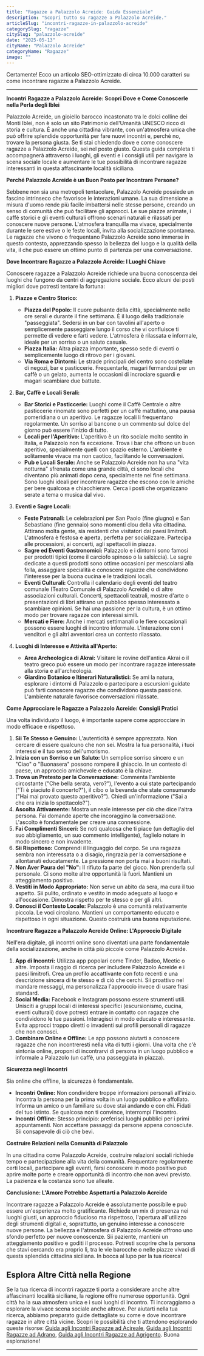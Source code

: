 ```yaml
---
title: "Ragazze a Palazzolo Acreide: Guida Essenziale"
description: "Scopri tutto su ragazze a Palazzolo Acreide."
articleSlug: "incontri-ragazze-in-palazzolo-acreide" 
categorySlug: "ragazze"
citySlug: "palazzolo-acreide"
date: "2025-05-13"
cityName: "Palazzolo Acreide"
categoryName: "Ragazze"
image: ""
---
```


Certamente! Ecco un articolo SEO-ottimizzato di circa 10.000 caratteri su come incontrare ragazze a Palazzolo Acreide.

---

**Incontri Ragazze a Palazzolo Acreide: Scopri Dove e Come Conoscerle nella Perla degli Iblei**

Palazzolo Acreide, un gioiello barocco incastonato tra le dolci colline dei Monti Iblei, non è solo un sito Patrimonio dell'Umanità UNESCO ricco di storia e cultura. È anche una cittadina vibrante, con un'atmosfera unica che può offrire splendide opportunità per fare nuovi incontri e, perché no, trovare la persona giusta. Se ti stai chiedendo dove e come conoscere ragazze a Palazzolo Acreide, sei nel posto giusto. Questa guida completa ti accompagnerà attraverso i luoghi, gli eventi e i consigli utili per navigare la scena sociale locale e aumentare le tue possibilità di incontrare ragazze interessanti in questa affascinante località siciliana.

**Perché Palazzolo Acreide è un Buon Posto per Incontrare Persone?**

Sebbene non sia una metropoli tentacolare, Palazzolo Acreide possiede un fascino intrinseco che favorisce le interazioni umane. La sua dimensione a misura d'uomo rende più facile imbattersi nelle stesse persone, creando un senso di comunità che può facilitare gli approcci. Le sue piazze animate, i caffè storici e gli eventi culturali offrono scenari naturali e rilassati per conoscere nuove persone. L'atmosfera tranquilla ma vivace, specialmente durante le sere estive o le feste locali, invita alla socializzazione spontanea. Le ragazze che vivono o frequentano Palazzolo Acreide sono immerse in questo contesto, apprezzando spesso la bellezza del luogo e la qualità della vita, il che può essere un ottimo punto di partenza per una conversazione.

**Dove Incontrare Ragazze a Palazzolo Acreide: I Luoghi Chiave**

Conoscere ragazze a Palazzolo Acreide richiede una buona conoscenza dei luoghi che fungono da centri di aggregazione sociale. Ecco alcuni dei posti migliori dove potresti tentare la fortuna:

1.  **Piazze e Centro Storico:**
    *   **Piazza del Popolo:** Il cuore pulsante della città, specialmente nelle ore serali e durante il fine settimana. È il luogo della tradizionale "passeggiata". Sedersi in un bar con tavolini all'aperto o semplicemente passeggiare lungo il corso che vi confluisce ti permette di vedere e farti vedere. L'atmosfera è rilassata e informale, ideale per un sorriso o un saluto casuale.
    *   **Piazza Italia:** Altra piazza importante, spesso sede di eventi o semplicemente luogo di ritrovo per i giovani.
    *   **Via Roma e Dintorni:** Le strade principali del centro sono costellate di negozi, bar e pasticcerie. Frequentarle, magari fermandosi per un caffè o un gelato, aumenta le occasioni di incrociare sguardi e magari scambiare due battute.

2.  **Bar, Caffè e Locali Serali:**
    *   **Bar Storici e Pasticcerie:** Luoghi come il Caffè Centrale o altre pasticcerie rinomate sono perfetti per un caffè mattutino, una pausa pomeridiana o un aperitivo. Le ragazze locali li frequentano regolarmente. Un sorriso al bancone o un commento sul dolce del giorno può essere l'inizio di tutto.
    *   **Locali per l'Aperitivo:** L'aperitivo è un rito sociale molto sentito in Italia, e Palazzolo non fa eccezione. Trova i bar che offrono un buon aperitivo, specialmente quelli con spazio esterno. L'ambiente è solitamente vivace ma non caotico, facilitando le conversazioni.
    *   **Pub e Locali Serale:** Anche se Palazzolo Acreide non ha una "vita notturna" sfrenata come una grande città, ci sono locali che diventano più animati dopo cena, specialmente nel fine settimana. Sono luoghi ideali per incontrare ragazze che escono con le amiche per bere qualcosa e chiacchierare. Cerca i posti che organizzano serate a tema o musica dal vivo.

3.  **Eventi e Sagre Locali:**
    *   **Feste Patronali:** Le celebrazioni per San Paolo (fine giugno) e San Sebastiano (fine gennaio) sono momenti clou della vita cittadina. Attirano molta gente, sia residenti che visitatori dai paesi limitrofi. L'atmosfera è festosa e aperta, perfetta per socializzare. Partecipa alle processioni, ai concerti, agli spettacoli in piazza.
    *   **Sagre ed Eventi Gastronomici:** Palazzolo e i dintorni sono famosi per prodotti tipici (come il carciofo spinoso o la salsiccia). Le sagre dedicate a questi prodotti sono ottime occasioni per mescolarsi alla folla, assaggiare specialità e conoscere ragazze che condividono l'interesse per la buona cucina e le tradizioni locali.
    *   **Eventi Culturali:** Controlla il calendario degli eventi del teatro comunale (Teatro Comunale di Palazzolo Acreide) o di altre associazioni culturali. Concerti, spettacoli teatrali, mostre d'arte o presentazioni di libri attirano un pubblico spesso interessato a scambiare opinioni. Se hai una passione per la cultura, è un ottimo modo per trovare ragazze con interessi simili.
    *   **Mercati e Fiere:** Anche i mercati settimanali o le fiere occasionali possono essere luoghi di incontro informale. L'interazione con i venditori e gli altri avventori crea un contesto rilassato.

4.  **Luoghi di Interesse e Attività all'Aperto:**
    *   **Area Archeologica di Akrai:** Visitare le rovine dell'antica Akrai o il teatro greco può essere un modo per incontrare ragazze interessate alla storia e all'archeologia.
    *   **Giardino Botanico e Itinerari Naturalistici:** Se ami la natura, esplorare i dintorni di Palazzolo o partecipare a escursioni guidate può farti conoscere ragazze che condividono questa passione. L'ambiente naturale favorisce conversazioni rilassate.

**Come Approcciare le Ragazze a Palazzolo Acreide: Consigli Pratici**

Una volta individuato il luogo, è importante sapere come approcciare in modo efficace e rispettoso.

1.  **Sii Te Stesso e Genuino:** L'autenticità è sempre apprezzata. Non cercare di essere qualcuno che non sei. Mostra la tua personalità, i tuoi interessi e il tuo senso dell'umorismo.
2.  **Inizia con un Sorriso e un Saluto:** Un semplice sorriso sincero e un "Ciao" o "Buonasera" possono rompere il ghiaccio. In un contesto di paese, un approccio amichevole e educato è la chiave.
3.  **Trova un Pretesto per la Conversazione:** Commenta l'ambiente circostante ("Che bella serata, vero?"), l'evento a cui state partecipando ("Ti è piaciuto il concerto?"), il cibo o la bevanda che state consumando ("Hai mai provato questo aperitivo?"). Chiedi un'informazione ("Sai a che ora inizia lo spettacolo?").
4.  **Ascolta Attivamente:** Mostra un reale interesse per ciò che dice l'altra persona. Fai domande aperte che incoraggino la conversazione. L'ascolto è fondamentale per creare una connessione.
5.  **Fai Complimenti Sinceri:** Se noti qualcosa che ti piace (un dettaglio del suo abbigliamento, un suo commento intelligente), faglielo notare in modo sincero e non invadente.
6.  **Sii Rispettoso:** Comprendi il linguaggio del corpo. Se una ragazza sembra non interessata o a disagio, ringrazia per la conversazione e allontanati educatamente. La pressione non porta mai a buoni risultati.
7.  **Non Aver Paura del "No":** Il rifiuto fa parte del gioco. Non prenderla sul personale. Ci sono molte altre opportunità là fuori. Mantieni un atteggiamento positivo.
8.  **Vestiti in Modo Appropriato:** Non serve un abito da sera, ma cura il tuo aspetto. Sii pulito, ordinato e vestito in modo adeguato al luogo e all'occasione. Dimostra rispetto per te stesso e per gli altri.
9.  **Conosci il Contesto Locale:** Palazzolo è una comunità relativamente piccola. Le voci circolano. Mantieni un comportamento educato e rispettoso in ogni situazione. Questo costruirà una buona reputazione.

**Incontrare Ragazze a Palazzolo Acreide Online: L'Approccio Digitale**

Nell'era digitale, gli incontri online sono diventati una parte fondamentale della socializzazione, anche in città più piccole come Palazzolo Acreide.

1.  **App di Incontri:** Utilizza app popolari come Tinder, Badoo, Meetic o altre. Imposta il raggio di ricerca per includere Palazzolo Acreide e i paesi limitrofi. Crea un profilo accattivante con foto recenti e una descrizione sincera di te stesso e di ciò che cerchi. Sii proattivo nel mandare messaggi, ma personalizza l'approccio invece di usare frasi standard.
2.  **Social Media:** Facebook e Instagram possono essere strumenti utili. Unisciti a gruppi locali di interessi specifici (escursionismo, cucina, eventi culturali) dove potresti entrare in contatto con ragazze che condividono le tue passioni. Interagisci in modo educato e interessante. Evita approcci troppo diretti o invadenti sui profili personali di ragazze che non conosci.
3.  **Combinare Online e Offline:** Le app possono aiutarti a conoscere ragazze che non incontreresti nella vita di tutti i giorni. Una volta che c'è sintonia online, proponi di incontrarvi di persona in un luogo pubblico e informale a Palazzolo (un caffè, una passeggiata in piazza).

**Sicurezza negli Incontri**

Sia online che offline, la sicurezza è fondamentale.

*   **Incontri Online:** Non condividere troppe informazioni personali all'inizio. Incontra la persona per la prima volta in un luogo pubblico e affollato. Informa un amico o un familiare su dove stai andando e con chi. Fidati del tuo istinto. Se qualcosa non ti convince, interrompi l'incontro.
*   **Incontri Offline:** Stesso principio: preferisci luoghi pubblici per i primi appuntamenti. Non accettare passaggi da persone appena conosciute. Sii consapevole di ciò che bevi.

**Costruire Relazioni nella Comunità di Palazzolo**

In una cittadina come Palazzolo Acreide, costruire relazioni sociali richiede tempo e partecipazione alla vita della comunità. Frequentare regolarmente certi locali, partecipare agli eventi, farsi conoscere in modo positivo può aprire molte porte e creare opportunità di incontro che non avevi previsto. La pazienza e la costanza sono tue alleate.

**Conclusione: L'Amore Potrebbe Aspettarti a Palazzolo Acreide**

Incontrare ragazze a Palazzolo Acreide è assolutamente possibile e può essere un'esperienza molto gratificante. Richiede un mix di presenza nei luoghi giusti, un approccio fiducioso ma rispettoso, l'apertura all'utilizzo degli strumenti digitali e, soprattutto, un genuino interesse a conoscere nuove persone. La bellezza e l'atmosfera di Palazzolo Acreide offrono uno sfondo perfetto per nuove conoscenze. Sii paziente, mantieni un atteggiamento positivo e goditi il processo. Potresti scoprire che la persona che stavi cercando era proprio lì, tra le vie barocche o nelle piazze vivaci di questa splendida cittadina siciliana. In bocca al lupo per la tua ricerca!

## Esplora Altre Città nella Regione

Se la tua ricerca di incontri ragazze ti porta a considerare anche altre affascinanti località siciliane, la regione offre numerose opportunità. Ogni città ha la sua atmosfera unica e i suoi luoghi di incontro. Ti incoraggiamo a esplorare la vivace scena sociale anche altrove. Per aiutarti nella tua ricerca, abbiamo preparato guide dettagliate su come e dove incontrare ragazze in altre città vicine. Scopri le possibilità che ti attendono esplorando queste risorse: [Guida agli Incontri Ragazze ad Acireale](/acireale/ragazze/incontri-ragazze-in-acireale), [Guida agli Incontri Ragazze ad Adrano](/adrano/ragazze/incontri-ragazze-in-adrano), [Guida agli Incontri Ragazze ad Agrigento](/agrigento/ragazze/incontri-ragazze-in-agrigento). Buona esplorazione!

---
